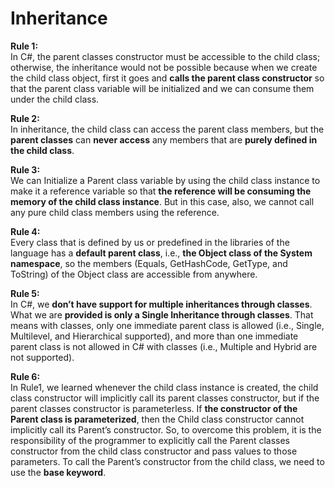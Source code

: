 # Inheritance

<b>Rule 1:</b><br>
In C#, the parent classes constructor must be accessible to the child class; otherwise, the inheritance would not be possible because when we create the child class object, first it goes and **calls the parent class constructor** so that the parent class variable will be initialized and we can consume them under the child class.

<b>Rule 2:</b><br>
In inheritance, the child class can access the parent class members, but the <b>parent classes</b> can <b>never access</b> any members that are <b>purely defined in the child class</b>.

<b>Rule 3:</b><br>
We can Initialize a Parent class variable by using the child class instance to make it a reference variable so that <b>the reference will be consuming the memory of the child class instance</b>. But in this case, also, we cannot call any pure child class members using the reference.

<b>Rule 4:</b><br>
Every class that is defined by us or predefined in the libraries of the language has a <b>default parent class</b>, i.e., <b>the Object class of the System namespace</b>, so the members (Equals, GetHashCode, GetType, and ToString) of the Object class are accessible from anywhere.

<b>Rule 5:</b><br>
In C#, we <b>don’t have support for multiple inheritances through classes</b>. What we are <b>provided is only a Single Inheritance through classes</b>. That means with classes, only one immediate parent class is allowed (i.e., Single, Multilevel, and Hierarchical supported), and more than one immediate parent class is not allowed in C# with classes (i.e., Multiple and Hybrid are not supported).

<b>Rule 6:</b><br>
In Rule1, we learned whenever the child class instance is created, the child class constructor will implicitly call its parent classes constructor, but if the parent classes constructor is parameterless. If <b>the constructor of the Parent class is parameterized</b>, then the Child class constructor cannot implicitly call its Parent’s constructor. So, to overcome this problem, it is the responsibility of the programmer to explicitly call the Parent classes constructor from the child class constructor and pass values to those parameters. To call the Parent’s constructor from the child class, we need to use the <b>base keyword</b>.
